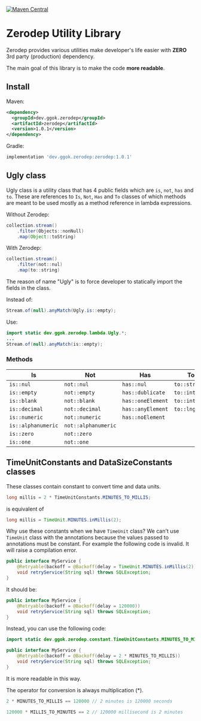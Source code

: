 [![Maven Central](https://img.shields.io/maven-central/v/dev.ggok.zerodep/zerodep.svg?label=Maven%20Central)](https://search.maven.org/search?q=g:%22dev.ggok.zerodep%22%20AND%20a:%22zerodep%22)

# Zerodep Utility Library

Zerodep provides various utilities make developer's life easier with **ZERO** 3rd party (production) dependency.

The main goal of this library is to make the code **more readable**. 

## Install
Maven:
```xml
<dependency>
  <groupId>dev.ggok.zerodep</groupId>
  <artifactId>zerodep</artifactId>
  <version>1.0.1</version>
</dependency>
```
Gradle:
```groovy
implementation 'dev.ggok.zerodep:zerodep:1.0.1'
```
## Ugly class

Ugly class is a utility class that has 4 public fields which are `is`, `not`, `has` and `to`.
These are references to `Is`, `Not`, `Has` and `To` classes of which methods are meant to be used mostly as a method reference in lambda expressions.

Without Zerodep:
```java
collection.stream()
    .filter(Objects::nonNull)
    .map(Object::toString)
```

With Zerodep:
```java
collection.stream()
    .filter(not::nul)
    .map(to::string)
```

The reason of name "Ugly" is to force developer to statically import the fields in the class.

Instead of:
```java
Stream.of(null).anyMatch(Ugly.is::empty);
``` 
Use:
```java
import static dev.ggok.zerodep.lambda.Ugly.*;
...
Stream.of(null).anyMatch(is::empty);
``` 

### Methods
|Is                 | Not               | Has                | To            |
|---                |---                |---                 |---            |
|`is::nul`          |`not::nul`         |`has::nul`          |`to::string`   |
|`is::empty`        |`not::empty`       |`has::dublicate`    |`to::integer`  |
|`is::blank`        |`not::blank`       |`has::oneElement`   |`to::integer`  |
|`is::decimal`      |`not::decimal`     |`has::anyElement`   |`to::lng`      |
|`is::numeric`      |`not::numeric`     |`has::noElement`    |               |
|`is::alphanumeric` |`not::alphanumeric`|                    |               |
|`is::zero`         |`not::zero`        |                    |               |
|`is::one`          |`not::one`         |                    |               |

## TimeUnitConstants and DataSizeConstants classes 
These classes contain constant to convert time and data units.

```java
long millis = 2 * TimeUnitConstants.MINUTES_TO_MILLIS;
```  
is equivalent of
```java
long millis = TimeUnit.MINUTES.inMillis(2);
```
Why use these constants when we have `TimeUnit` class? 
We can't use `TimeUnit` class with the annotations because the values passed to annotations must be constant.
For example the following code is invalid. It will raise a compilation error.
```java
public interface MyService {
    @Retryable(backoff = @Backoff(delay = TimeUnit.MINUTES.inMillis(2)))
    void retryService(String sql) throws SQLException;
}
```
It should be:
```java
public interface MyService {
    @Retryable(backoff = @Backoff(delay = 120000))
    void retryService(String sql) throws SQLException;
}
```
Instead, you can use the following code:
```java
import static dev.ggok.zerodep.constant.TimeUnitConstants.MINUTES_TO_MILLIS;

public interface MyService {
    @Retryable(backoff = @Backoff(delay = 2 * MINUTES_TO_MILLIS))
    void retryService(String sql) throws SQLException;
}
```
It is more readable in this way.
 
The operator for conversion is always multiplication (*).
```java
2 * MINUTES_TO_MILLIS == 120000 // 2 minutes is 120000 seconds
```
```java
120000 * MILLIS_TO_MINUTES == 2 // 120000 millisecond is 2 minutes
```